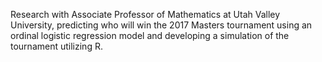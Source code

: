 Research with Associate Professor of Mathematics at Utah Valley University, predicting who will win the 2017 Masters tournament 
using an ordinal logistic regression model and developing a simulation of the tournament utilizing R.
